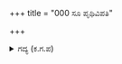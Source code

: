 +++
title = "000 ಸೂ ಪೃಥಿವಿಪತಿ"

+++

<details><summary>ಗದ್ಯ (ಕ.ಗ.ಪ) </summary>

ಸೂ. ದುರ್ಯೋಧನನು ಮಾದ್ರೇಶನನ್ನು ಸಾರಥಿಯಾಗಿ ಮಾಡಿದನು. ಅತಿರಥ ಭಯಂಕರನಾದ ಕರ್ಣನು ಅತಿ ಪ್ರೀತಿಯಿಂದ ಯುದ್ಧಕ್ಕೆ ಬಂದನು.
</details>
